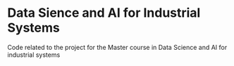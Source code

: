# Data Sience and AI for Industrial Systems
Code related to the project for the Master course in Data Science and AI for industrial systems

